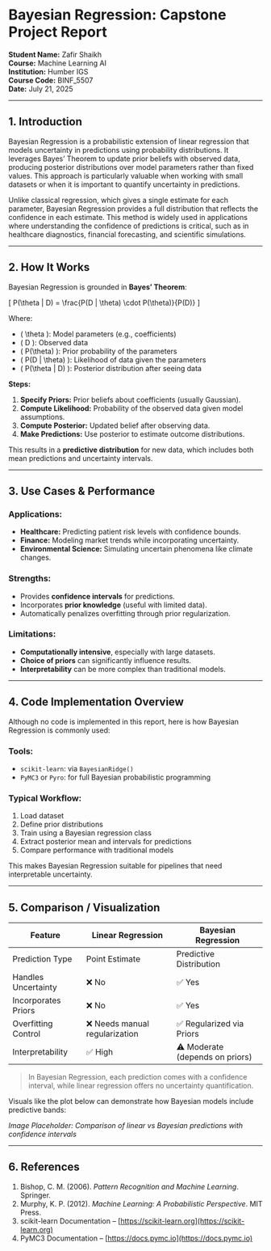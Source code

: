 
# Bayesian Regression: Capstone Project Report

**Student Name:** Zafir Shaikh  
**Course:** Machine Learning AI  
**Institution:** Humber IGS  
**Course Code:** BINF_5507  
**Date:** July 21, 2025

---

## 1. Introduction

Bayesian Regression is a probabilistic extension of linear regression that models uncertainty in predictions using probability distributions. It leverages Bayes’ Theorem to update prior beliefs with observed data, producing posterior distributions over model parameters rather than fixed values. This approach is particularly valuable when working with small datasets or when it is important to quantify uncertainty in predictions.

Unlike classical regression, which gives a single estimate for each parameter, Bayesian Regression provides a full distribution that reflects the confidence in each estimate. This method is widely used in applications where understanding the confidence of predictions is critical, such as in healthcare diagnostics, financial forecasting, and scientific simulations.

---

## 2. How It Works

Bayesian Regression is grounded in **Bayes’ Theorem**:

\[
P(\theta | D) = \frac{P(D | \theta) \cdot P(\theta)}{P(D)}
\]

Where:
- \( \theta \): Model parameters (e.g., coefficients)
- \( D \): Observed data
- \( P(\theta) \): Prior probability of the parameters
- \( P(D | \theta) \): Likelihood of data given the parameters
- \( P(\theta | D) \): Posterior distribution after seeing data

**Steps:**
1. **Specify Priors:** Prior beliefs about coefficients (usually Gaussian).
2. **Compute Likelihood:** Probability of the observed data given model assumptions.
3. **Compute Posterior:** Updated belief after observing data.
4. **Make Predictions:** Use posterior to estimate outcome distributions.

This results in a **predictive distribution** for new data, which includes both mean predictions and uncertainty intervals.

---

## 3. Use Cases & Performance

### Applications:
- **Healthcare:** Predicting patient risk levels with confidence bounds.
- **Finance:** Modeling market trends while incorporating uncertainty.
- **Environmental Science:** Simulating uncertain phenomena like climate changes.

### Strengths:
- Provides **confidence intervals** for predictions.
- Incorporates **prior knowledge** (useful with limited data).
- Automatically penalizes overfitting through prior regularization.

### Limitations:
- **Computationally intensive**, especially with large datasets.
- **Choice of priors** can significantly influence results.
- **Interpretability** can be more complex than traditional models.

---

## 4. Code Implementation Overview

Although no code is implemented in this report, here is how Bayesian Regression is commonly used:

### Tools:
- `scikit-learn`: via `BayesianRidge()`
- `PyMC3` or `Pyro`: for full Bayesian probabilistic programming

### Typical Workflow:
1. Load dataset
2. Define prior distributions
3. Train using a Bayesian regression class
4. Extract posterior mean and intervals for predictions
5. Compare performance with traditional models

This makes Bayesian Regression suitable for pipelines that need interpretable uncertainty.

---

## 5. Comparison / Visualization

| Feature                     | Linear Regression        | Bayesian Regression            |
|-----------------------------|--------------------------|--------------------------------|
| Prediction Type             | Point Estimate           | Predictive Distribution        |
| Handles Uncertainty         | ❌ No                    | ✅ Yes                         |
| Incorporates Priors         | ❌ No                    | ✅ Yes                         |
| Overfitting Control         | ❌ Needs manual regularization | ✅ Regularized via Priors |
| Interpretability            | ✅ High                  | ⚠️ Moderate (depends on priors) |

> In Bayesian Regression, each prediction comes with a confidence interval, while linear regression offers no uncertainty quantification.

Visuals like the plot below can demonstrate how Bayesian models include predictive bands:

*Image Placeholder: Comparison of linear vs Bayesian predictions with confidence intervals*

---

## 6. References

1. Bishop, C. M. (2006). *Pattern Recognition and Machine Learning*. Springer.
2. Murphy, K. P. (2012). *Machine Learning: A Probabilistic Perspective*. MIT Press.
3. scikit-learn Documentation – [https://scikit-learn.org](https://scikit-learn.org)
4. PyMC3 Documentation – [https://docs.pymc.io](https://docs.pymc.io)
